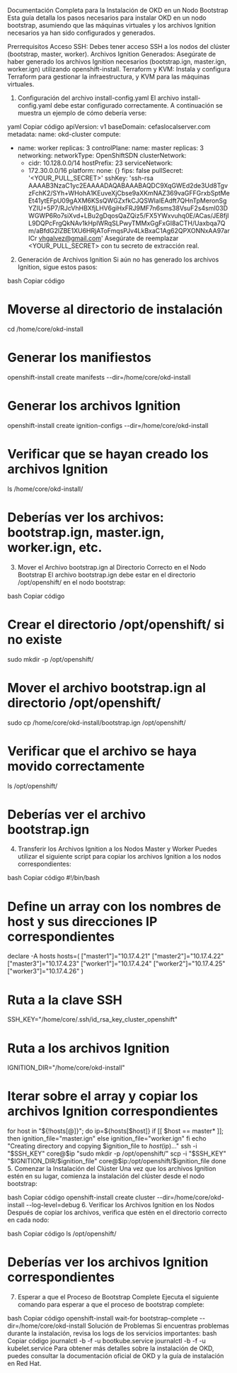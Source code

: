 Documentación Completa para la Instalación de OKD en un Nodo Bootstrap
Esta guía detalla los pasos necesarios para instalar OKD en un nodo bootstrap, asumiendo que las máquinas virtuales y los archivos Ignition necesarios ya han sido configurados y generados.

Prerrequisitos
Acceso SSH: Debes tener acceso SSH a los nodos del clúster (bootstrap, master, worker).
Archivos Ignition Generados: Asegúrate de haber generado los archivos Ignition necesarios (bootstrap.ign, master.ign, worker.ign) utilizando openshift-install.
Terraform y KVM: Instala y configura Terraform para gestionar la infraestructura, y KVM para las máquinas virtuales.
1. Configuración del archivo install-config.yaml
El archivo install-config.yaml debe estar configurado correctamente. A continuación se muestra un ejemplo de cómo debería verse:

yaml
Copiar código
apiVersion: v1
baseDomain: cefaslocalserver.com
metadata:
  name: okd-cluster
compute:
- name: worker
  replicas: 3
controlPlane:
  name: master
  replicas: 3
networking:
  networkType: OpenShiftSDN
  clusterNetwork:
  - cidr: 10.128.0.0/14
    hostPrefix: 23
  serviceNetwork:
  - 172.30.0.0/16
platform:
  none: {}
fips: false
pullSecret: '<YOUR_PULL_SECRET>'
sshKey: 'ssh-rsa AAAAB3NzaC1yc2EAAAADAQABAAABAQDC9XqGWEd2de3Ud8TgvzFchK2/SYh+WHohA1KEuveXjCbse9aXKmNAZ369vaGFFGrxbSptMeEt41ytEFpU09gAXM6KSsQWGZxfkCJQSWIaIEAdft7QHnTpMeronSgYZIU+5P7/RJcVhHBXfjLHV6giHxFRJ9MF7n6sms38VsuF2s4smI03DWGWP6Ro7siXvd+LBu2gDqosQaZQiz5/FX5YWxvuhq0E/ACas/JE8fjIL9DQPcFrgQkNAv1kHpIWRqSLPwyTMMxGgFxGI8aCTH/Uaxbqa7Qm/aBfdG2lZBE1XU6HRjAToFmqsPJv4LkBxaC1Ag62QPXONNxAA97arICr vhgalvez@gmail.com'
Asegúrate de reemplazar <YOUR_PULL_SECRET> con tu secreto de extracción real.

2. Generación de Archivos Ignition
Si aún no has generado los archivos Ignition, sigue estos pasos:

bash
Copiar código
# Moverse al directorio de instalación
cd /home/core/okd-install

# Generar los manifiestos
openshift-install create manifests --dir=/home/core/okd-install

# Generar los archivos Ignition
openshift-install create ignition-configs --dir=/home/core/okd-install

# Verificar que se hayan creado los archivos Ignition
ls /home/core/okd-install/
# Deberías ver los archivos: bootstrap.ign, master.ign, worker.ign, etc.
3. Mover el Archivo bootstrap.ign al Directorio Correcto en el Nodo Bootstrap
El archivo bootstrap.ign debe estar en el directorio /opt/openshift/ en el nodo bootstrap:

bash
Copiar código
# Crear el directorio /opt/openshift/ si no existe
sudo mkdir -p /opt/openshift/

# Mover el archivo bootstrap.ign al directorio /opt/openshift/
sudo cp /home/core/okd-install/bootstrap.ign /opt/openshift/

# Verificar que el archivo se haya movido correctamente
ls /opt/openshift/
# Deberías ver el archivo bootstrap.ign
4. Transferir los Archivos Ignition a los Nodos Master y Worker
Puedes utilizar el siguiente script para copiar los archivos Ignition a los nodos correspondientes:

bash
Copiar código
#!/bin/bash

# Define un array con los nombres de host y sus direcciones IP correspondientes
declare -A hosts
hosts=(
  ["master1"]="10.17.4.21"
  ["master2"]="10.17.4.22"
  ["master3"]="10.17.4.23"
  ["worker1"]="10.17.4.24"
  ["worker2"]="10.17.4.25"
  ["worker3"]="10.17.4.26"
)

# Ruta a la clave SSH
SSH_KEY="/home/core/.ssh/id_rsa_key_cluster_openshift"

# Ruta a los archivos Ignition
IGNITION_DIR="/home/core/okd-install"

# Iterar sobre el array y copiar los archivos Ignition correspondientes
for host in "${!hosts[@]}"; do
  ip=${hosts[$host]}
  if [[ $host == master* ]]; then
    ignition_file="master.ign"
  else
    ignition_file="worker.ign"
  fi
  echo "Creating directory and copying $ignition_file to $host ($ip)..."
  ssh -i "$SSH_KEY" core@$ip "sudo mkdir -p /opt/openshift/"
  scp -i "$SSH_KEY" "$IGNITION_DIR/$ignition_file" core@$ip:/opt/openshift/$ignition_file
done
5. Comenzar la Instalación del Clúster
Una vez que los archivos Ignition estén en su lugar, comienza la instalación del clúster desde el nodo bootstrap:

bash
Copiar código
openshift-install create cluster --dir=/home/core/okd-install --log-level=debug
6. Verificar los Archivos Ignition en los Nodos
Después de copiar los archivos, verifica que estén en el directorio correcto en cada nodo:

bash
Copiar código
ls /opt/openshift/
# Deberías ver los archivos Ignition correspondientes
7. Esperar a que el Proceso de Bootstrap Complete
Ejecuta el siguiente comando para esperar a que el proceso de bootstrap complete:

bash
Copiar código
openshift-install wait-for bootstrap-complete --dir=/home/core/okd-install
Solución de Problemas
Si encuentras problemas durante la instalación, revisa los logs de los servicios importantes:
bash
Copiar código
journalctl -b -f -u bootkube.service
journalctl -b -f -u kubelet.service
Para obtener más detalles sobre la instalación de OKD, puedes consultar la documentación oficial de OKD y la guía de instalación en Red Hat.







